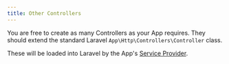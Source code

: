 ```yaml
---
title: Other Controllers
---
```


You are free to create as many Controllers as your App requires. They should extend the standard Laravel `App\Http\Controllers\Controller` class.

These will be loaded into Laravel by the App's [Service Provider](../service-provider).